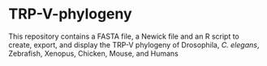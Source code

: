 # TRP-V-phylogeny
This repository contains a FASTA file, a Newick file and an R script to create, export, and display the TRP-V phylogeny of Drosophila, _C. elegans_, Zebrafish, Xenopus, Chicken, Mouse, and Humans
